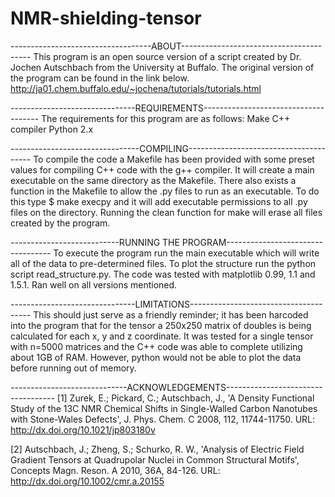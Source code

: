 # NMR-shielding-tensor
-----------------------------------ABOUT----------------------------------------
This program is an open source version of a script created by Dr. Jochen 
Autschbach from the University at Buffalo. The original version of the program 
can be found in the link below.
<http://ja01.chem.buffalo.edu/~jochena/tutorials/tutorials.html>

-------------------------------REQUIREMENTS-------------------------------------
The requirements for this program are as follows:
	Make
	C++ compiler
	Python 2.x

--------------------------------COMPILING---------------------------------------
To compile the code a Makefile has been provided with some preset values for 
compiling C++ code with the g++ compiler. It will create a main executable on 
the same directory as the Makefile. 
There also exists a function in the Makefile to allow the .py files to run as 
an executable. To do this type
$ make execpy
and it will add executable permissions to all .py files on the directory.
Running the clean function for make will erase all files created by the program.

---------------------------RUNNING THE PROGRAM----------------------------------
To execute the program run the main executable which will write all of the data 
to pre-determined files.
To plot the structure run the python script read_structure.py. The code was 
tested with matplotlib 0.99, 1.1 and 1.5.1. Ran well on all versions mentioned.

-------------------------------LIMITATIONS--------------------------------------
This should just serve as a friendly reminder; it has been harcoded into 
the program that for the tensor a 250x250 matrix of doubles is being calculated 
for each x, y and z coordinate. It was tested for a single tensor with n=5000
matrices and the C++ code was able to complete utilizing about 1GB of RAM.
However, python would not be able to plot the data before running out of 
memory.

-----------------------------ACKNOWLEDGEMENTS-----------------------------------
[1] Zurek, E.; Pickard, C.; Autschbach, J., 'A Density Functional Study of the 
    13C NMR Chemical Shifts in Single-Walled Carbon Nanotubes with Stone-Wales
    Defects', J. Phys. Chem. C 2008, 112, 11744-11750. 
    URL: <http://dx.doi.org/10.1021/jp803180v>

[2] Autschbach, J.; Zheng, S.; Schurko, R. W., 'Analysis of Electric Field 
    Gradient Tensors at Quadrupolar Nuclei in Common Structural Motifs', 
    Concepts Magn. Reson. A 2010, 36A, 84-126.
    URL: <http://dx.doi.org/10.1002/cmr.a.20155>
